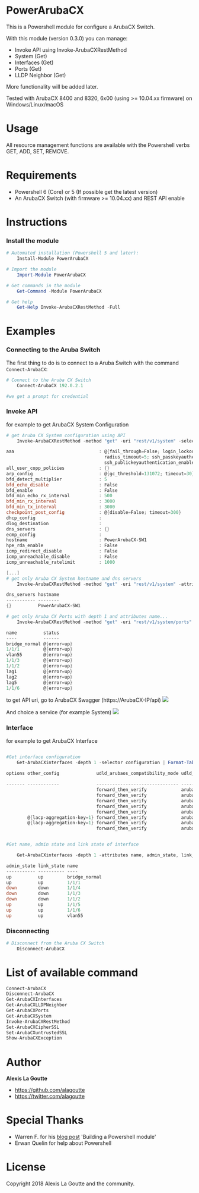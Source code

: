 # PowerArubaCX

This is a Powershell module for configure a ArubaCX Switch.

With this module (version 0.3.0) you can manage:

- Invoke API using Invoke-ArubaCXRestMethod
- System (Get)
- Interfaces (Get)
- Ports (Get)
- LLDP Neighbor (Get)

More functionality will be added later.

Tested with ArubaCX 8400 and 8320, 6x00 (using >= 10.04.xx firmware) on Windows/Linux/macOS

# Usage

All resource management functions are available with the Powershell verbs GET, ADD, SET, REMOVE.
<!--
For example, you can manage Vlans with the following commands:
- `Get-ArubaCXVlans`
- `Add-ArubaCXVlans`
- `Set-ArubaCXVlans`
- `Remove-ArubaCXVlans`
-->

# Requirements

- Powershell 6 (Core) or 5 (If possible get the latest version)
- An ArubaCX Switch (with firmware >= 10.04.xx) and REST API enable

# Instructions
### Install the module
```powershell
# Automated installation (Powershell 5 and later):
    Install-Module PowerArubaCX

# Import the module
    Import-Module PowerArubaCX

# Get commands in the module
    Get-Command -Module PowerArubaCX

# Get help
    Get-Help Invoke-ArubaCXRestMethod -Full
```

# Examples
### Connecting to the Aruba Switch

The first thing to do is to connect to a Aruba Switch with the command `Connect-ArubaCX`:

```powershell
# Connect to the Aruba CX Switch
    Connect-ArubaCX 192.0.2.1

#we get a prompt for credential
```

<!--
### Vlans Management

You can create a new Vlan `Add-ArubaSWVlans`, retrieve its information `Get-ArubaSWVlans`, modify its properties `Set-ArubaSWVLans`, or delete it `Remove-ArubaSWVlans`.

```powershell
# Create a vlan
    Add-ArubaSWVlans -id 85 -Name 'PowerArubaSW' -is_voice_enabled

    uri               : /vlans/85
    vlan_id           : 85
    name              : PowerArubaSW
    status            : VS_PORT_BASED
    type              : VT_STATIC
    is_voice_enabled  : False
    is_jumbo_enabled  : True
    is_dsnoop_enabled : False


# Get information about vlan
    Get-ArubaSWVlans -name PowerArubaSW | ft

    uri       vlan_id name         status        type      is_voice_enabled is_jumbo_enabled is_dsnoop_enabled is_management_vlan
    ---       ------- ----         ------        ----      ---------------- ---------------- ----------------- ------------------
    /vlans/85      85 PowerArubaSW VS_PORT_BASED VT_STATIC            False             True             False              False


# Remove a vlan
    Remove-ArubaSWVlans -id 85
```
-->
### Invoke API
for example to get ArubaCX System Configuration

```powershell
# get Aruba CX System configuration using API
    Invoke-ArubaCXRestMethod -method "get" -uri "rest/v1/system" -selector configuration

aaa                                : @{fail_through=False; login_lockout_time=300; radius_auth=pap; radius_retries=1;
                                     radius_timeout=5; ssh_passkeyauthentication_enable=True;
                                     ssh_publickeyauthentication_enable=True; tacacs_auth=pap; tacacs_timeout=5}
all_user_copp_policies             : {}
arp_config                         : @{gc_threshold=131072; timeout=30}
bfd_detect_multiplier              : 5
bfd_echo_disable                   : False
bfd_enable                         : False
bfd_min_echo_rx_interval           : 500
bfd_min_rx_interval                : 3000
bfd_min_tx_interval                : 3000
checkpoint_post_config             : @{disable=False; timeout=300}
dhcp_config                        :
dlog_destination                   :
dns_servers                        : {}
ecmp_config                        :
hostname                           : PowerArubaCX-SW1
hpe_rda_enable                     : False
icmp_redirect_disable              : False
icmp_unreachable_disable           : False
icmp_unreachable_ratelimit         : 1000

[...]
# get only Aruba CX System hostname and dns servers
    Invoke-ArubaCXRestMethod -method "get" -uri "rest/v1/system" -attributes hostname, dns_servers

dns_servers hostname
----------- --------
{}          PowerArubaCX-SW1

# get only Aruba CX Ports with depth 1 and attributes name...
    Invoke-ArubaCXRestMethod -method "get" -uri "rest/v1/system/ports" -depth 1 -attributes name, status

name          status
----          ------
bridge_normal @{error=up}
1/1/1         @{error=up}
vlan55        @{error=up}
1/1/3         @{error=up}
1/1/2         @{error=up}
lag1          @{error=up}
lag2          @{error=up}
lag5          @{error=up}
1/1/6         @{error=up}

```
to get API uri, go to ArubaCX Swagger (https://ArubaCX-IP/api)
![](./Medias/ArubaCX_API.png)

And choice a service (for example System)
![](./Medias/ArubaCX_API_system.png)

### Interface
for example to get ArubaCX Interface

```powershell

#Get interface configuration
    Get-ArubaCXinterfaces -depth 1 -selector configuration | Format-Table

options other_config              udld_arubaos_compatibility_mode udld_compatibility udld_enable udld_interval udld_retries udld_rfc5171_compat
                                                                                                                            ibility_mode
------- ------------              ------------------------------- ------------------ ----------- ------------- ------------ -------------------
                                  forward_then_verify             aruba_os                 False          7000            4 normal
                                  forward_then_verify             aruba_os                 False          7000            4 normal
                                  forward_then_verify             aruba_os                 False          7000            4 normal
                                  forward_then_verify             aruba_os                 False          7000            4 normal
                                  forward_then_verify             aruba_os                 False          7000            4 normal
        @{lacp-aggregation-key=1} forward_then_verify             aruba_os                 False          7000            4 normal
        @{lacp-aggregation-key=1} forward_then_verify             aruba_os                 False          7000            4 normal
                                  forward_then_verify             aruba_os                 False          7000            4 normal


#Get name, admin state and link state of interface

    Get-ArubaCXinterfaces -depth 1 -attributes name, admin_state, link_state

admin_state link_state name
----------- ---------- ----
up          up         bridge_normal
up          up         1/1/1
down        down       1/1/4
down        down       1/1/3
down        down       1/1/2
up          up         1/1/5
up          up         1/1/6
up          up         vlan55
```

### Disconnecting

```powershell
# Disconnect from the Aruba CX Switch
    Disconnect-ArubaCX
```

# List of available command
```powershell
Connect-ArubaCX
Disconnect-ArubaCX
Get-ArubaCXInterfaces
Get-ArubaCXLLDPNeighbor
Get-ArubaCXPorts
Get-ArubaCXSystem
Invoke-ArubaCXRestMethod
Set-ArubaCXCipherSSL
Set-ArubaCXuntrustedSSL
Show-ArubaCXException
```

# Author

**Alexis La Goutte**
- <https://github.com/alagoutte>
- <https://twitter.com/alagoutte>

# Special Thanks

- Warren F. for his [blog post](http://ramblingcookiemonster.github.io/Building-A-PowerShell-Module/) 'Building a Powershell module'
- Erwan Quelin for help about Powershell

# License

Copyright 2018 Alexis La Goutte and the community.
